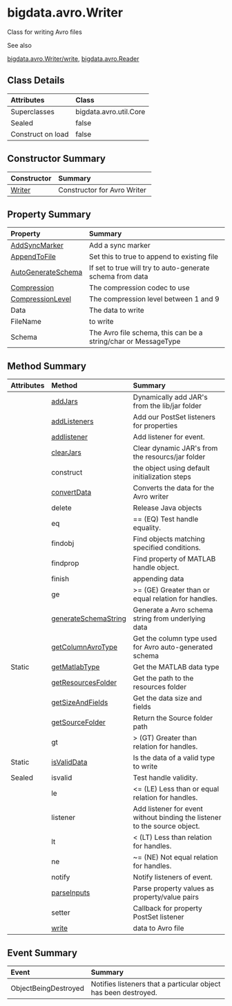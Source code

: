 [//]: #  (Copyright 2017, The MathWorks, Inc.)
#   bigdata.avro.Writer 







Class for writing Avro files



See also



[bigdata.avro.Writer/write](write.md),
[bigdata.avro.Reader](bigdata.avro.Reader.md)



## Class Details 

Attributes | Class
:------------------- | :----------------------------------------------------------------
Superclasses      | bigdata.avro.util.Core
Sealed            | false
Construct on load | false



## Constructor Summary

Constructor | Summary
:---------------------------------------------------- | :------------------------------
[Writer](Writer.md) | Constructor for Avro Writer 



## Property Summary

Property | Summary
:---------------------------------------------------------------------------- | :-----------------------------------------------------------------
 [AddSyncMarker](bigdata.avro.Writer.AddSyncMarker.md)          | Add a sync marker 
 [AppendToFile](bigdata.avro.Writer.AppendtoFile.md)            | Set this to true to append to existing file 
 [AutoGenerateSchema](bigdata.avro.Writer.AutoGenerateSchema.md)| If set to true will try to auto-generate schema from data 
 [Compression](bigdata.avro.Writer.Compression.md)       		| The compression codec to use 
 [CompressionLevel](bigdata.avro.Writer.CompressionLevel.md)   | The compression level between 1 and 9 
 Data                                                           | The data to write 
 FileName                                                       | to write 
 Schema                                                         | The Avro file schema, this can be a string/char or MessageType 



## Method Summary

Attributes | Method | Summary
:---------- | :-------------------------------------------------------------------------------- | :----------------------------------------------------------------------------
        |  [addJars](bigdata.avro.Writer.addJars.md)                          |  Dynamically add JAR\'s from the lib/jar folder 
        |  [addListeners](bigdata.avro.Writer.addListeners.md)                |  Add our PostSet listeners for properties 
        |  [addlistener](bigdata.avro.Writer.addlistener.md)                  |  Add listener for event. 
        |  [clearJars](bigdata.avro.Writer.clearJars.md)                      |  Clear dynamic JAR\'s from the resourcs/jar folder 
        |  construct 									                      |  the object using default initialization steps 
        |  [convertData](bigdata.avro.Writer.convertData.md)                  |  Converts the data for the Avro writer 
        |  delete								                              |  Release Java objects 
        |  eq																  |  == (EQ) Test handle equality. 
        |  findobj									                         |  Find objects matching specified conditions. 
        |  findprop										                 	 |  Find property of MATLAB handle object. 
        |  finish													         |  appending data 
        |  ge																 |  \>= (GE) Greater than or equal relation for handles. 
        |  [generateSchemaString](bigdata.avro.Writer.generateSchemaString.md) |  Generate a Avro schema string from underlying data 
        |  [getColumnAvroType](bigdata.avro.Writer.getColumnAvroType.md)    |  Get the column type used for Avro auto-generated schema 
Static  |  [getMatlabType](bigdata.avro.Writer.getMatlabType.md)            |  Get the MATLAB data type 
        |  [getResourcesFolder](bigdata.avro.Writer.getResourcesFolder.md)  |  Get the path to the resources folder 
        |  [getSizeAndFields](bigdata.avro.Writer.getSizeAndFields.md)      |  Get the data size and fields 
        |  [getSourceFolder](bigdata.avro.Writer.getSourceFolder.md)        |  Return the Source folder path 
        |  gt                                                               |  \> (GT) Greater than relation for handles. 
Static  |  [isValidData](bigdata.avro.Writer.isValidData.md)                                                       |  Is the data of a valid type to write 
Sealed  |  isvalid                                                          |  Test handle validity. 
        |  le                                                               |  \<= (LE) Less than or equal relation for handles. 
        |  listener                                                         |  Add listener for event without binding the listener to the source object. 
        |  lt                                                               |  \< (LT) Less than relation for handles. 
        |  ne                                                               |  \~= (NE) Not equal relation for handles. 
        |  notify                                                           |  Notify listeners of event. 
        |  [parseInputs](bigdata.avro.Writer.parseInputs.md)                |  Parse property values as property/value pairs 
        |  setter                                                           |  Callback for property PostSet listener 
        |  [write](bigdata.avro.Writer.write.md)                            |  data to Avro file 


## Event Summary

Event | Summary
:-------------------------------------------------------------------------------- | :------------------------------------------------------------------
 ObjectBeingDestroyed                                                             | Notifies listeners that a particular object has been destroyed. 
